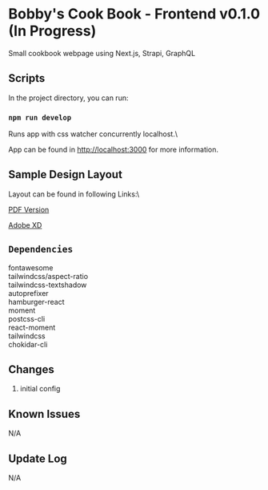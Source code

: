 # Bobby's Cook Book - Frontend v0.1.0 (In Progress)

Small cookbook webpage using Next.js, Strapi, GraphQL

## Scripts

In the project directory, you can run:

### `npm run develop`

Runs app with css watcher concurrently localhost.\

App can be found in [http://localhost:3000](http://localhost:3000) for more information.

## Sample Design Layout

Layout can be found in following Links:\

[PDF Version](https://drive.google.com/file/d/1GCvPkTvj26RtAn97dm13P6_WU6TBU6e4/view?usp=sharing)

[Adobe XD](https://xd.adobe.com/view/2eef057c-7f60-40a3-9bfe-52b093bef4b3-7bbc/)

## `Dependencies`

fontawesome\
tailwindcss/aspect-ratio\
tailwindcss-textshadow\
autoprefixer\
hamburger-react\
moment\
postcss-cli\
react-moment\
tailwindcss\
chokidar-cli

## Changes

1. initial config

## Known Issues

N/A

## Update Log

N/A

